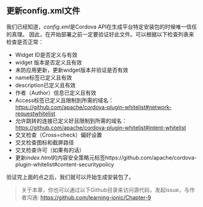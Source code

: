## 更新config.xml文件
我们已经知道，*config.xml*是Cordova API在生成平台特定安装包的时候唯一信任的真理。
因此，在开始部署之前一定要验证好此文件。可以根据以下检查列表来检查是否正常：
* Widget ID是否定义与有效
* widget 版本是否定义且有效
* 未防应用更新，更新widget版本并验证是否有效
* name标签已定义且有效
* description已定义且有效
* 作者（Author）信息已定义且有效
* Access标签已定义且限制到所需的域名：https://github.com/apache/cordova-plugin-whitelist#network-requestwhitelist
* 允许跳转的连接已定义好且限制到所需的域名：https://github.com/apache/cordova-plugin-whitelist#intent-whitelist
* 交叉检查（Cross=check）偏好设置
* 交叉检查图标和截屏路径
* 交叉检查许可（如果有的话）
* 更新*index.html*的内容安全策略元标签https://github.com/apache/cordova-plugin-whitelist#content-securitypolicy

验证完上面的点之后，我们就可以开始生成安装包了。
  
  
> 关于本章，你也可以通过以下Github目录来访问源代码，发起issue，与作者沟通:
https://github.com/learning-ionic/Chapter-9